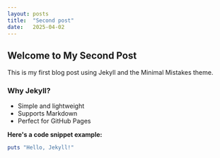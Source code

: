 ```yaml
---
layout: posts
title:  "Second post"
date:   2025-04-02
---
```


## Welcome to My Second Post

This is my first blog post using Jekyll and the Minimal Mistakes theme.

### **Why Jekyll?**
- Simple and lightweight  
- Supports Markdown  
- Perfect for GitHub Pages  

**Here's a code snippet example:**
```ruby
puts "Hello, Jekyll!"